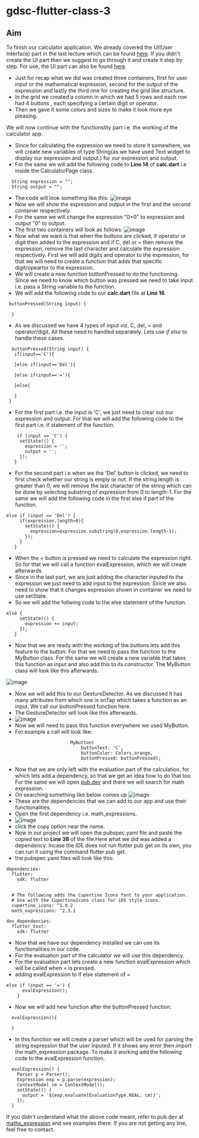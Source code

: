 # gdsc-flutter-class-3

## Aim
To finish our calculator application. We already covered the UI(User Interface) part in the last lecture which can be found [here](https://github.com/rahulmokaria/gdsc-flutter-class-2). If you didn't create the UI part then we suggest to go through it and create it step by step. For use, the UI part can also be found [here](https://github.com/rahulmokaria/flutter_calculator_ui).
- Just for recap what we did was created three containers, first for user input or the mathematical expression, second for the output of the expression and lastly the third one for creating the grid like structure.
- In the grid we created a column in which we had 5 rows and each row had 4 buttons , each specifying a certain digit or operator.
- Then we gave it some colors and sizes to make it look more eye pleasing.

We will now continue with the functionslity part i.e. the working of the calculator app.
- Since for calculating the expression we need to store it somewhere, we will create new variables of type String(as we have used Text widget to display our expression and output.) for our expression and output.
- For the same we will add the following code to **Line 14** of **calc.dart** i.e inside the CalculatorPage class.
```
  String expression = "";
  String output = "";
```
- The code will look something like this:
![image](https://user-images.githubusercontent.com/76885050/229313280-b904a49f-2e9c-42da-9c3e-3f59681bca26.png)
- Now we will show the expression and output in the first and the second container respectively.
- For the same we will change the expression "0+0" to expression and output "0" to output.
- The first two containers will look as follows:
![image](https://user-images.githubusercontent.com/76885050/229313429-f9a90074-6766-484d-a76e-6c371a5316ad.png)
- Now what we want is that when the buttons are clicked, if operator or digit then added to the expression and if C, del or = then remove the expression, remove the last character and calculate the expression respectively. First we will add digits and operator to the expression, for that we will need to create a function that adds that specific digit/opeartor to the expression.
- We will create a new function buttonPressed to do the functioning. Since we need to know which button was pressed we need to take input i.e. pass a String variable to the function.
- We will add the following code to our **calc.dart** file at **Line 16**.
```
 buttonPressed(String input) {
    
  }
```
- As we discussed we have 4 types of input viz. C, del, = and operator/digit. All these need to handled separately. Lets use _if else_ to handle these cases.
 ```
   buttonPressed(String input) {
    if(input=='C'){

    }else if(input=='Del'){

    }else if(input=='='){
      
    }else{
      
    }
  }
 ```
 - For the first part i.e. the input is 'C', we just need to clear out our expression and output. For that we will add the following code to the first part i.e. if statement of the function.
 ```
     if (input == 'C') {
      setState(() {
        expression = '';
        output = '';
      });
    } 
 ```
 - For the second part i.e when we the 'Del' button is clicked, we need to first check whether our string is emply or not. If the string length is greater than 0, we will remove the last character of the string which can be done by selecting substring of expression from 0 to length-1. For the same we will add the following code in the first else if part of the function.
 ```
 else if (input == 'Del') {
      if(expression.length>0){
        setState(() {
          expression=expression.substring(0,expression.length-1);
        });
      }
    }
 ```
 - When the = button is pressed we need to calculate the expression right. So for that we will call a function evalExpression, which we will create afterwards.
  - Since in the last part, we are just adding the character inputed to the expression we just need to add input to the expression. Since we also need to show that it changes expression shown in container we need to use setState.
 - So we will add the follwing code to the else statement of the function.
 ```
 else {
      setState(() {
        expression += input;
      });
    }
 ```
 - Now that we are ready with the working of the buttons lets add this feature to the button. For that we need to pass the function to the MyButton class. For the same we will create a new variable that takes this function as input and also add this to its constructor. The MyButton class will look like this afterwards.

 ![image](https://user-images.githubusercontent.com/76885050/229315831-8b3b090d-4bbe-4dee-bc15-c81e3bf750f4.png)
- Now we will add this to our GestureDetector. As we discussed it has many attributes from which one is onTap which takes a function as an input. We call our buttonPressed function here.
- The GestureDetector will look like this afterwards.
- ![image](https://user-images.githubusercontent.com/76885050/229315899-4f7cc927-d123-4dfd-ae87-450c740bf1bc.png)
- Now we will need to pass this function everywhere we used MyButton.
- For example a call will look like:
```
                        MyButton(
                            buttonText: 'C',
                            buttonColor: Colors.orange,
                            buttonPressed: buttonPressed),
```
- Now that we are only left with the evaluation part of the calculation, for which lets add a dependency, so that we get an idea how to do that too. For the same we will open [pub.dev](https://pub.dev/) and there we will search for math expression.
- On searching something like below comes up
![image](https://user-images.githubusercontent.com/76885050/229316355-92430787-a156-44ff-bd08-122ef752602f.png)
- These are the dependencies that we can add to our app and use their functionalities.
- Open the first dependency i.e. math_expressions.
- ![image](https://user-images.githubusercontent.com/76885050/229316452-e30a978f-965a-4553-b7f9-725ea8f87abb.png)
- click the copy option near the name.
- Now in our project we will open the pubspec.yaml file and paste the copied text to **Line 38** of the file.Here what we did was added a dependency. Incase the IDE does not run flutter pub get on its own, you can run it using the command flutter pub get.
- the pubspec.yaml files will look like this:
```
dependencies:
  flutter:
    sdk: flutter


  # The following adds the Cupertino Icons font to your application.
  # Use with the CupertinoIcons class for iOS style icons.
  cupertino_icons: ^1.0.2
  math_expressions: ^2.3.1

dev_dependencies:
  flutter_test:
    sdk: flutter
```
- Now that we have our dependency installed we can use its functionalities in our code.
- For the evaluation part of the calculator we will use this dependency.
- For the evaluation part lets create a new function evalExpression which will be called when = is pressed.
- adding evalExpression to if else statement of =
```
else if (input == '=') {
      evalExpression();
    }
```
- Now we will add new function after the buttonPressed function.
```
  evalExpression(){
    
  }
```
- In this function we will create a parser which will be used for parsing the string expression that the user inputed. If it shows any error then import the math_expression package. To make it working add the following code to the evalExpression function.
```
  evalExpression() {
    Parser p = Parser();
    Expression exp = p.parse(expression);
    ContextModel cm = ContextModel();
    setState(() {
      output = '${exp.evaluate(EvaluationType.REAL, cm)}';
    });
  }
```
If you didn't understand what the above code meant, refer to pub.dev at [maths_expression](https://pub.dev/packages/math_expressions) and see examples there. If you are not getting any line, feel free to contact.


